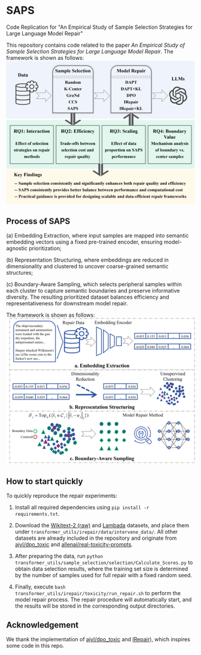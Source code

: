 # SAPS
Code Replication for "An Empirical Study of Sample Selection Strategies for Large Language Model Repair"

This repository contains code related to the paper _An Empirical Study of Sample Selection Strategies for Large Language Model Repair_. The framework is shown as follows:
![image](image/frameworkrq.png)


## Process of SAPS

(a) Embedding Extraction, where input samples are mapped into semantic embedding vectors using a fixed pre-trained encoder, ensuring model-agnostic prioritization; 

(b) Representation Structuring, where embeddings are reduced in dimensionality and clustered to uncover coarse-grained semantic structures;

(c) Boundary-Aware Sampling, which selects peripheral samples within each cluster to capture semantic boundaries and preserve informative diversity. The resulting prioritized dataset balances efficiency and representativeness for downstream model repair.

The framework is shown as follows:
![image](image/framework.png)

## How to start quickly 
To quickly reproduce the repair experiments:

1. Install all required dependencies using `pip install -r requirements.txt`.

2. Download the [Wikitext-2 (raw)](https://huggingface.co/datasets/Salesforce/wikitext#wikitext-2-raw-v1-1) and [Lambada](https://huggingface.co/datasets/cimec/lambada) datasets, and place them under `transformer_utils/irepair/data/intervene_data/`. All other datasets are already included in the repository and originate from [ajyl/dpo_toxic](https://github.com/ajyl/dpo_toxic) and [allenai/real-toxicity-prompts](https://huggingface.co/datasets/allenai/real-toxicity-prompts).

3. After preparing the data, run `python transformer_utils/sample_selection/selection/Calculate_Scores.py` to obtain data selection results, where the training set size is determined by the number of samples used for full repair with a fixed random seed.

4. Finally, execute `bash transformer_utils/irepair/toxicity/run_repair.sh` to perform the model repair process. The repair procedure will automatically start, and the results will be stored in the corresponding output directories.
   

## Acknowledgement
We thank the implementation of [ajyl/dpo_toxic](https://github.com/ajyl/dpo_toxic) and [IRepair](https://huggingface.co/datasets/Anonymous007/IRepair)), which inspires some code in this repo.
